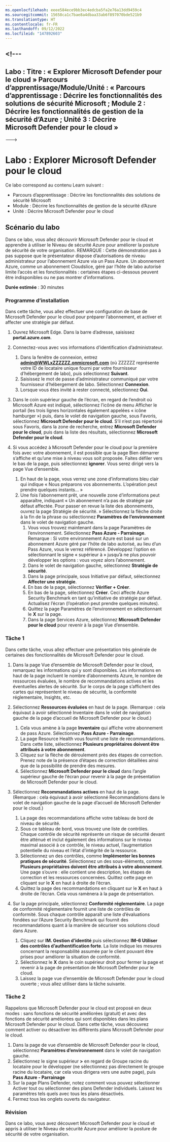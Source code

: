 ```yaml
---
ms.openlocfilehash: eeee584ece9bb3ec4edcba5fa2e76a13dd9459c4
ms.sourcegitcommit: 15658ca1c7bae8a4dbaa33ab6f897070bde521b9
ms.translationtype: HT
ms.contentlocale: fr-FR
ms.lasthandoff: 09/12/2022
ms.locfileid: "147892603"
---
```

<a name="---"></a><!---
---
Labo : Titre : « Explorer Microsoft Defender pour le cloud » Parcours d’apprentissage/Module/Unité : « Parcours d’apprentissage : Décrire les fonctionnalités des solutions de sécurité Microsoft ; Module 2 : Décrire les fonctionnalités de gestion de la sécurité d’Azure ; Unité 3 : Décrire Microsoft Defender pour le cloud »
---
--->

# <a name="lab-explore-microsoft-defender-for-cloud"></a>Labo : Explorer Microsoft Defender pour le cloud

Ce labo correspond au contenu Learn suivant :

- Parcours d’apprentissage : Décrire les fonctionnalités des solutions de sécurité Microsoft
- Module : Décrire les fonctionnalités de gestion de la sécurité d’Azure
- Unité : Décrire Microsoft Defender pour le cloud

## <a name="lab-scenario"></a>Scénario du labo

Dans ce labo, vous allez découvrir Microsoft Defender pour le cloud et apprendre à utiliser le Niveau de sécurité Azure pour améliorer la posture de sécurité de votre organisation.  REMARQUE : Cette démonstration pas à pas suppose que le présentateur dispose d’autorisations de niveau administrateur pour l’abonnement Azure via un Pass Azure.  Un abonnement Azure, comme un abonnement Cloudslice, géré par l’hôte de labo autorisé limite l’accès et les fonctionnalités : certaines étapes ci-dessous peuvent être indisponibles ou ne pas montrer d’informations.

**Durée estimée** : 30 minutes

### <a name="setup"></a>Programme d’installation

Dans cette tâche, vous allez effectuer une configuration de base de Microsoft Defender pour le cloud pour préparer l’abonnement, et activer et affecter une stratégie par défaut.

1. Ouvrez Microsoft Edge. Dans la barre d’adresse, saisissez **portal.azure.com**.

1. Connectez-vous avec vos informations d’identification d’administrateur.
    1. Dans la fenêtre de connexion, entrez **admin@WWLxZZZZZZ.onmicrosoft.com** (où ZZZZZZ représente votre ID de locataire unique fourni par votre fournisseur d’hébergement de labo), puis sélectionnez **Suivant**.
    1. Saisissez le mot de passe d’administrateur communiqué par votre fournisseur d’hébergement de labo. Sélectionnez **Connexion**.
    1. Lorsque vous êtes invité à rester connecté, sélectionnez **Oui**.

1. Dans le coin supérieur gauche de l’écran, en regard de l’endroit où Microsoft Azure est indiqué, sélectionnez l’icône de menu Afficher le portail (les trois lignes horizontales également appelées « icône hamburger ») puis, dans le volet de navigation gauche, sous Favoris, sélectionnez **Microsoft Defender pour le cloud**.  S’il n’est pas répertorié sous Favoris, dans la zone de recherche, entrez **Microsoft Defender pour le cloud**, puis dans la liste des résultats, sélectionnez **Microsoft Defender pour le cloud**.

1. Si vous accédez à Microsoft Defender pour le cloud pour la première fois avec votre abonnement, il est possible que la page Bien démarrer s’affiche et qu’une mise à niveau vous soit proposée.  Faites défiler vers le bas de la page, puis sélectionnez **ignorer**.  Vous serez dirigé vers la page Vue d’ensemble.
    1. En haut de la page, vous verrez une zone d’informations bleu clair qui indique « Nous préparons vos abonnements. L’opération peut prendre quelques instants... »
    1. Une fois l’abonnement prêt, une nouvelle zone d’informations peut apparaître, indiquant « Un abonnement n’a pas de stratégie par défaut affectée. Pour passer en revue la liste des abonnements, ouvrez la page Stratégie de sécurité. »  Sélectionnez la flèche droite à la fin de la phrase ou sélectionnez **Paramètres de l’environnement** dans le volet de navigation gauche.
        1. Vous vous trouvez maintenant dans la page Paramètres de l’environnement. Sélectionnez **Pass Azure - Parrainage**.  Remarque :  Si votre environnement Azure est basé sur un abonnement Azure géré par l’hôte de labo autorisé, au lieu d’un Pass Azure, vous le verrez référencé. Développez l’option en sélectionnant le signe « supérieur à » jusqu’à ne plus pouvoir développer les options : vous voyez alors l’abonnement.
        1. Dans le volet de navigation gauche, sélectionnez **Stratégie de sécurité**.
        1. Dans la page principale, sous Initiative par défaut, sélectionnez **Affecter une stratégie**.
        1. En bas de la page, sélectionnez **Vérifier + Créer**.
        1. En bas de la page, sélectionnez **Créer**.  Ceci affecte Azure Security Benchmark en tant qu’initiative de stratégie par défaut.  Actualisez l’écran (l’opération peut prendre quelques minutes).
        1. Quittez la page Paramètres de l’environnement en sélectionnant le **X** sur la page.  
        1. Dans la page Services Azure, sélectionnez **Microsoft Defender pour le cloud** pour revenir à la page Vue d’ensemble.

### <a name="task-1"></a>Tâche 1

Dans cette tâche, vous allez effectuer une présentation très générale de certaines des fonctionnalités de Microsoft Defender pour le cloud.

1. Dans la page Vue d’ensemble de Microsoft Defender pour le cloud, remarquez les informations qui y sont disponibles.  Les informations en haut de la page incluent le nombre d’abonnements Azure, le nombre de ressources évaluées, le nombre de recommandations actives et les éventuelles alertes de sécurité.  Sur le corps de la page s’affichent des cartes qui représentent le niveau de sécurité, la conformité réglementaire, Insights, etc.

1. Sélectionnez **Ressources évaluées** en haut de la page.  (Remarque : cela équivaut à avoir sélectionné Inventaire dans le volet de navigation gauche de la page d’accueil de Microsoft Defender pour le cloud.)
    1. Cela vous amène à la page **Inventaire** qui affiche votre abonnement de pass Azure.  Sélectionnez **Pass Azure - Parrainage**.
    1. La page Resource Health vous fournit une liste de recommandations.  Dans cette liste, sélectionnez **Plusieurs propriétaires doivent être attribués à votre abonnement**.
    1. Cliquez sur la flèche de déroulement près des étapes de correction. Prenez note de la présence d’étapes de correction détaillées ainsi que de la possibilité de prendre des mesures.  
    1. Sélectionnez **Microsoft Defender pour le cloud** dans l’angle supérieur gauche de l’écran pour revenir à la page de présentation de Microsoft Defender pour le cloud.

1. Sélectionnez **Recommandations actives** en haut de la page.  (Remarque : cela équivaut à avoir sélectionné Recommandations dans le volet de navigation gauche de la page d’accueil de Microsoft Defender pour le cloud.)
    1. La page des recommandations affiche votre tableau de bord de niveau de sécurité.
    1. Sous ce tableau de bord, vous trouvez une liste de contrôles. Chaque contrôle de sécurité représente un risque de sécurité devant être atténué et inclut également des informations sur le niveau maximal associé à ce contrôle, le niveau actuel, l’augmentation potentielle du niveau et l’état d’intégrité de la ressource.  
    1. Sélectionnez un des contrôles, comme **Implémenter les bonnes pratiques de sécurité**.  Sélectionnez un des sous-éléments, comme **Plusieurs propriétaires doivent être attribués à votre abonnement**.  Une page s’ouvre : elle contient une description, les étapes de correction et les ressources concernées. Quittez cette page en cliquant sur le **X** en haut à droite de l’écran.
    1. Quittez la page des recommandations en cliquant sur le **X** en haut à droite de l’écran. Cela vous ramènera à la page de présentation.

1. Sur la page principale, sélectionnez **Conformité réglementaire**. La page de conformité réglementaire fournit une liste de contrôles de conformité.  Sous chaque contrôle apparaît une liste d’évaluations fondées sur l’Azure Security Benchmark qui fournit des recommandations quant à la manière de sécuriser vos solutions cloud dans Azure.
    1. Cliquez sur **IM. Gestion d’identité** puis sélectionnez **IM-6 Utiliser des contrôles d’authentification forte**.  La liste indique les mesures concernant la responsabilité assumée par le client pouvant être prises pour améliorer la situation de conformité.
    1. Sélectionnez le **X** dans le coin supérieur droit pour fermer la page et revenir à la page de présentation de Microsoft Defender pour le cloud.
    1. Laissez la page vue d’ensemble de Microsoft Defender pour le cloud ouverte ; vous allez utiliser dans la tâche suivante.

### <a name="task-2"></a>Tâche 2

Rappelons que Microsoft Defender pour le cloud est proposé en deux modes : sans fonctions de sécurité améliorées (gratuit) et avec des fonctions de sécurité améliorées qui sont disponibles dans les plans Microsoft Defender pour le cloud. Dans cette tâche, vous découvrez comment activer ou désactiver les différents plans Microsoft Defender pour le cloud.

1. Dans la page de vue d’ensemble de Microsoft Defender pour le cloud, sélectionnez **Paramètres d’environnement** dans le volet de navigation gauche.
1. Sélectionnez le signe supérieur **>** en regard de Groupe racine du locataire pour le développer (ne sélectionnez pas directement le groupe racine du locataire, car cela vous dirigera vers une autre page), puis **Pass Azure - Parrainage**
1. Sur la page Plans Defender, notez comment vous pouvez sélectionner Activer tout ou sélectionner des plans Defender individuels. Laissez les paramètres tels quels avec tous les plans désactivés.
1. Fermez tous les onglets ouverts du navigateur.

### <a name="review"></a>Révision

Dans ce labo, vous avez découvert Microsoft Defender pour le cloud et appris à utiliser le Niveau de sécurité Azure pour améliorer la posture de sécurité de votre organisation.

